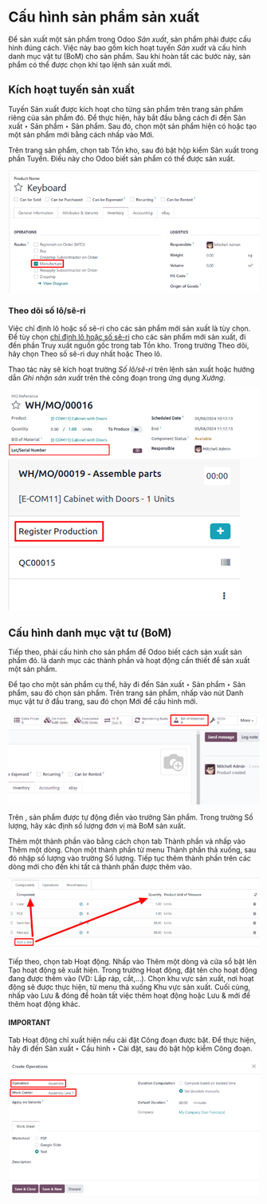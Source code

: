 # Cấu hình sản phẩm sản xuất

Để sản xuất một sản phẩm trong Odoo *Sản xuất*, sản phẩm phải được cấu hình đúng cách. Việc này bao gồm kích hoạt tuyến *Sản xuất* và cấu hình danh mục vật tư (BoM) cho sản phẩm. Sau khi hoàn tất các bước này, sản phẩm có thể được chọn khi tạo lệnh sản xuất mới.

## Kích hoạt tuyến sản xuất

Tuyến Sản xuất được kích hoạt cho từng sản phẩm trên trang sản phẩm riêng của sản phẩm đó. Để thực hiện, hãy bắt đầu bằng cách đi đến Sản xuất ‣ Sản phẩm ‣ Sản phẩm. Sau đó, chọn một sản phẩm hiện có hoặc tạo một sản phẩm mới bằng cách nhấp vào Mới.

Trên trang sản phẩm, chọn tab Tồn kho, sau đó bật hộp kiểm Sản xuất trong phần Tuyến. Điều này cho Odoo biết sản phẩm có thể được sản xuất.

![Tuyến sản xuất trên tab Tồn kho của trang sản phẩm.](../../../../_images/manufacturing-route.png)

<a id="manufacturing-basic-setup-lot-serial-tracking"></a>

### Theo dõi số lô/sê-ri

Việc chỉ định lô hoặc số sê-ri cho các sản phẩm mới sản xuất là tùy chọn. Để tùy chọn [chỉ định lô hoặc số sê-ri](../../inventory/product_management/product_tracking/create_sn.md) cho các sản phẩm mới sản xuất, đi đến phần Truy xuất nguồn gốc trong tab Tồn kho. Trong trường Theo dõi, hãy chọn Theo số sê-ri duy nhất hoặc Theo lô.

Thao tác này sẽ kích hoạt trường *Số lô/sê-ri* trên lệnh sản xuất hoặc hướng dẫn *Ghi nhận sản xuất* trên thẻ công đoạn trong ứng dụng *Xưởng*.

![Trường "Số lô/sê-ri" trên MO.](../../../../_images/lot-number-field.png)![Tùy chọn **Ghi nhận sản xuất** để tạo số lô/sê-ri trên thẻ công đoạn.](../../../../_images/register-production.png)

## Cấu hình danh mục vật tư (BoM)

Tiếp theo, phải cấu hình  cho sản phẩm để Odoo biết cách sản xuất sản phẩm đó.  là danh mục các thành phần và hoạt động cần thiết để sản xuất một sản phẩm.

Để tạo  cho một sản phẩm cụ thể, hãy đi đến Sản xuất ‣ Sản phẩm ‣ Sản phẩm, sau đó chọn sản phẩm. Trên trang sản phẩm, nhấp vào nút Danh mục vật tư ở đầu trang, sau đó chọn Mới để cấu hình  mới.

![Nút danh mục vật tư trên trang sản phẩm.](../../../../_images/bom-smart-button1.png)

Trên , sản phẩm được tự động điền vào trường Sản phẩm. Trong trường Số lượng, hãy xác định số lượng đơn vị mà BoM sản xuất.

Thêm một thành phần vào  bằng cách chọn tab Thành phần và nhấp vào Thêm một dòng. Chọn một thành phần từ menu Thành phần thả xuống, sau đó nhập số lượng vào trường Số lượng. Tiếp tục thêm thành phần trên các dòng mới cho đến khi tất cả thành phần được thêm vào.

![Tab Thành phần trên danh mục vật tư.](../../../../_images/components-tab.png)

Tiếp theo, chọn tab Hoạt động. Nhấp vào Thêm một dòng và cửa sổ bật lên Tạo hoạt động sẽ xuất hiện. Trong trường Hoạt động, đặt tên cho hoạt động đang được thêm vào (VD: Lắp ráp, cắt,...). Chọn khu vực sản xuất, nơi hoạt động sẽ được thực hiện, từ menu thả xuống Khu vực sản xuất. Cuối cùng, nhấp vào Lưu & đóng để hoàn tất việc thêm hoạt động hoặc Lưu & mới để thêm hoạt động khác.

#### IMPORTANT
Tab Hoạt động chỉ xuất hiện nếu cài đặt Công đoạn được bật. Để thực hiện, hãy đi đến Sản xuất ‣ Cấu hình ‣ Cài đặt, sau đó bật hộp kiểm Công đoạn.

![Tab Hoạt động trên danh mục vật tư.](../../../../_images/operations-tab1.png)
